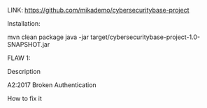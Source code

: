 LINK: https://github.com/mikademo/cybersecuritybase-project

Installation:

mvn clean package
java -jar target/cybersecuritybase-project-1.0-SNAPSHOT.jar

FLAW 1:

Description

A2:2017 Broken Authentication



How to fix it

